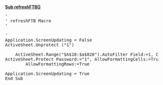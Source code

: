 <a href="red">**Sub refreshFTB()**</a>
<pre>
'
' refreshFTB Macro
'

'
Application.ScreenUpdating = False
ActiveSheet.Unprotect ("1")

    ActiveSheet.Range("$A$10:$a$820").AutoFilter Field:=1, Criteria1:="Y"
ActiveSheet.Protect Password:="1", AllowFormattingCells:=True, AllowFormattingColumns:=True, _
        AllowFormattingRows:=True

Application.ScreenUpdating = True
End Sub